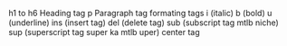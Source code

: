 h1 to h6 Heading tag 
p Paragraph tag
formating tags
    i (italic)
    b (bold)
    u (underline)
    ins (insert tag)
    del (delete tag)
    sub (subscript tag mtlb niche)
    sup (superscript tag super ka mtlb uper)
    center tag